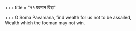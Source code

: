 +++
title = "११ पवमान विदा"

+++
O Soma Pavamana, find wealth for us not to be assailed,  
     Wealth which the foeman may not win.